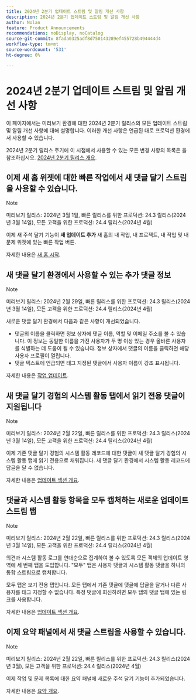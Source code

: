 ```yaml
---
title: 2024년 2분기 업데이트 스트림 및 알림 개선 사항
description: 2024년 2분기 업데이트 스트림 및 알림 개선 사항
author: Nolan
feature: Product Announcements
recommendations: noDisplay, noCatalog
source-git-commit: 8fada0325adf8d750143289ef455728b494444d4
workflow-type: tm+mt
source-wordcount: '531'
ht-degree: 0%

---
```


# 2024년 2분기 업데이트 스트림 및 알림 개선 사항

이 페이지에서는 미리보기 환경에 대한 2024년 2분기 릴리스의 모든 업데이트 스트림 및 알림 개선 사항에 대해 설명합니다. 이러한 개선 사항은 언급된 대로 프로덕션 환경에서 사용할 수 있습니다.

2024년 2분기 릴리스 주기에 이 시점에서 사용할 수 있는 모든 변경 사항의 목록은 을 참조하십시오. [2024년 2분기 릴리스 개요](/help/quicksilver/product-announcements/product-releases/24-q2-release-activity/24-q2-release-overview.md).

## 이제 새 홈 위젯에 대한 빠른 작업에서 새 댓글 달기 스트림을 사용할 수 있습니다.

>[!NOTE]
>
>미리보기 릴리스: 2024년 3월 1일, 빠른 릴리스를 위한 프로덕션: 24.3 릴리스(2024년 3월 14일), 모든 고객을 위한 프로덕션: 24.4 릴리스(2024년 4월)

이제 새 주석 달기 기능이 **새 업데이트 추가** 새 홈의 내 작업, 내 프로젝트, 내 작업 및 내 문제 위젯에 있는 빠른 작업 버튼.

자세한 내용은 [새 홈 시작](/help/quicksilver/workfront-basics/using-home/new-home/get-started-with-new-home.md).

## 새 댓글 달기 환경에서 사용할 수 있는 추가 댓글 정보

>[!NOTE]
>
>미리보기 릴리스: 2024년 2월 29일, 빠른 릴리스를 위한 프로덕션: 24.3 릴리스(2024년 3월 14일), 모든 고객을 위한 프로덕션: 24.4 릴리스(2024년 4월)

새로운 댓글 달기 환경에서 다음과 같은 사항이 개선되었습니다.

* 댓글의 이름을 클릭하면 정보 상자에 댓글 이름, 역할 및 이메일 주소를 볼 수 있습니다. 이 정보는 동일한 이름을 가진 사용자가 두 명 이상 있는 경우 올바른 사용자를 식별하는 데 도움이 될 수 있습니다. 정보 상자에서 댓글의 이름을 클릭하면 해당 사용자 프로필이 열립니다.
* 댓글 텍스트에 언급되면 태그 지정된 댓글에서 사용자 이름이 강조 표시됩니다.

자세한 내용은 [작업 업데이트](/help/quicksilver/workfront-basics/updating-work-items-and-viewing-updates/update-work.md).

## 새 댓글 달기 경험의 시스템 활동 탭에서 읽기 전용 댓글이 지원됩니다

>[!NOTE]
>
>미리보기 릴리스: 2024년 2월 22일, 빠른 릴리스를 위한 프로덕션: 24.3 릴리스(2024년 3월 14일), 모든 고객을 위한 프로덕션: 24.4 릴리스(2024년 4월)

이제 기존 댓글 달기 경험의 시스템 활동 레코드에 대한 댓글이 새 댓글 달기 경험의 시스템 활동 탭에 읽기 전용으로 채워집니다. 새 댓글 달기 환경에서 시스템 활동 레코드에 답글을 달 수 없습니다.

자세한 내용은 [업데이트 섹션 개요](/help/quicksilver/workfront-basics/updating-work-items-and-viewing-updates/updates-tab-overview.md).

## 댓글과 시스템 활동 항목을 모두 캡처하는 새로운 업데이트 스트림 탭

>[!NOTE]
>
>미리보기 릴리스: 2024년 2월 22일, 빠른 릴리스를 위한 프로덕션: 24.3 릴리스(2024년 3월 14일), 모든 고객을 위한 프로덕션: 24.4 릴리스(2024년 4월)

의견과 시스템 활동 로그를 연대순으로 집계하여 볼 수 있도록 모든 객체의 업데이트 영역에 세 번째 탭을 도입합니다. &quot;모두&quot; 탭은 사용자 댓글과 시스템 활동 댓글을 하나의 통합 스트림으로 캡처합니다.

모두 탭은 보기 전용 탭입니다. 모든 탭에서 기존 댓글에 댓글에 답글을 달거나 다른 사용자를 태그 지정할 수 없습니다. 특정 댓글에 회신하려면 모두 탭의 댓글 탭에 있는 링크를 사용합니다.

자세한 내용은 [업데이트 섹션 개요](/help/quicksilver/workfront-basics/updating-work-items-and-viewing-updates/updates-tab-overview.md).

## 이제 요약 패널에서 새 댓글 스트림을 사용할 수 있습니다.

>[!NOTE]
>
>미리보기 릴리스: 2024년 2월 22일, 빠른 릴리스를 위한 프로덕션: 24.3 릴리스(2024년 3월), 모든 고객을 위한 프로덕션: 24.4 릴리스(2024년 4월)

이제 작업 및 문제 목록에 대한 요약 패널에 새로운 주석 달기 기능이 추가되었습니다.

자세한 내용은 [요약 개요](/help/quicksilver/workfront-basics/the-new-workfront-experience/summary-overview.md).
